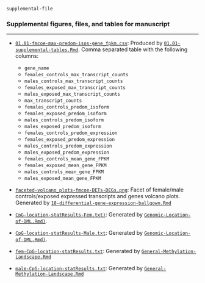 `supplemental-file`

### Supplemental figures, files, and tables for manuscript

---
- [`01.01-fmcoe-max-predom-isos-gene_fpkm.csv`](01.01-fmcoe-max-predom-isos-gene_fpkm.csv): Produced by [`01.01-supplemental-tables.Rmd`](../code/01.01-supplemental-tables.Rmd). Comma separated table with the following columns:

  - `gene_name`
  - `females_controls_max_transcript_counts`
  - `males_controls_max_transcript_counts`
  - `females_exposed_max_transcript_counts`
  - `males_exposed_max_transcript_counts`
  - `max_transcript_counts`
  - `females_controls_predom_isoform`
  - `females_exposed_predom_isoform`
  - `males_controls_predom_isoform`
  - `males_exposed_predom_isoform`
  - `females_controls_predom_expression`
  - `females_exposed_predom_expression`
  - `males_controls_predom_expression`
  - `males_exposed_predom_expression`
  - `females_controls_mean_gene_FPKM`
  - `females_exposed_mean_gene_FPKM`
  - `males_controls_mean_gene_FPKM`
  - `males_exposed_mean_gene_FPKM`


- [`faceted-volcano_plots-fmcoe-DETs-DEGs.png`](faceted-volcano_plots-fmcoe-DETs-DEGs.png): Facet of female/male controls/exposed expressed transcripts and genes volcano plots. Generated by [`18-differential-gene-expression-ballgown.Rmd`](https://github.com/sr320/ceabigr/blob/main/code/18-differential-gene-expression-ballgown.Rmd)

- [`CpG-location-statResults-Fem.txt)`](https://github.com/sr320/ceabigr/blob/main/supplemental-files/CpG-location-statResults-Fem.txt): Generated by [`Genomic-Location-of-DML.Rmd)`](https://github.com/sr320/ceabigr/blob/main/code/Genomic-Location-of-DML.Rmd).

- [`CpG-location-statResults-Male.txt`](https://github.com/sr320/ceabigr/blob/main/supplemental-files/CpG-location-statResults-Male.txt): Generated by [`Genomic-Location-of-DML.Rmd)`](https://github.com/sr320/ceabigr/blob/main/code/Genomic-Location-of-DML.Rmd).

- [`fem-CpG-location-statResults.txt`](https://github.com/sr320/ceabigr/blob/main/supplemental-files/fem-CpG-location-statResults.txt): Generated by [`General-Methylation-Landscape.Rmd`](https://github.com/sr320/ceabigr/blob/main/code/General-Methylation-Landscape.Rmd)

- [`male-CpG-location-statResults.txt`](https://github.com/sr320/ceabigr/blob/main/supplemental-files/male-CpG-location-statResults.txt): Generated by [`General-Methylation-Landscape.Rmd`](https://github.com/sr320/ceabigr/blob/main/code/General-Methylation-Landscape.Rmd)
